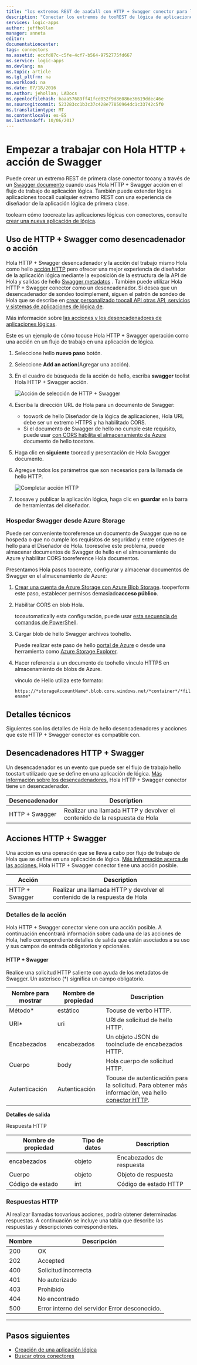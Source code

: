```yaml
---
title: "los extremos REST de aaaCall con HTTP + Swagger conector para las aplicaciones lógicas de Azure | Documentos de Microsoft"
description: "Conectar los extremos de tooREST de lógica de aplicaciones a través de Swagger con Hola HTTP + conector de Swagger"
services: logic-apps
author: jeffhollan
manager: anneta
editor: 
documentationcenter: 
tags: connectors
ms.assetid: eccfd87c-c5fe-4cf7-b564-9752775fd667
ms.service: logic-apps
ms.devlang: na
ms.topic: article
ms.tgt_pltfrm: na
ms.workload: na
ms.date: 07/18/2016
ms.author: jehollan; LADocs
ms.openlocfilehash: baaa57689ff41fcd052f9d86086e36619ddec46e
ms.sourcegitcommit: 523283cc1b3c37c428e77850964dc1c33742c5f0
ms.translationtype: MT
ms.contentlocale: es-ES
ms.lasthandoff: 10/06/2017
---
```

# <a name="get-started-with-hello-http--swagger-action"></a>Empezar a trabajar con Hola HTTP + acción de Swagger

Puede crear un extremo REST de primera clase conector tooany a través de un [Swagger documento](https://swagger.io) cuando usas Hola HTTP + Swagger acción en el flujo de trabajo de aplicación lógica. También puede extender lógica aplicaciones toocall cualquier extremo REST con una experiencia de diseñador de la aplicación lógica de primera clase.

toolearn cómo toocreate las aplicaciones lógicas con conectores, consulte [crear una nueva aplicación de lógica](../logic-apps/logic-apps-create-a-logic-app.md).

## <a name="use-http--swagger-as-a-trigger-or-an-action"></a>Uso de HTTP + Swagger como desencadenador o acción

Hola HTTP + Swagger desencadenador y la acción del trabajo mismo Hola como hello [acción HTTP](connectors-native-http.md) pero ofrecer una mejor experiencia de diseñador de la aplicación lógica mediante la exposición de la estructura de la API de Hola y salidas de hello [Swagger metadatos](https://swagger.io) . También puede utilizar Hola HTTP + Swagger conector como un desencadenador. Si desea que un desencadenador de sondeo tooimplement, siguen el patrón de sondeo de Hola que se describe en [crear personalizado toocall API otras API, servicios y sistemas de aplicaciones de lógica de](../logic-apps/logic-apps-create-api-app.md#polling-triggers).

Más información sobre [las acciones y los desencadenadores de aplicaciones lógicas](connectors-overview.md).

Este es un ejemplo de cómo toouse Hola HTTP + Swagger operación como una acción en un flujo de trabajo en una aplicación de lógica.

1. Seleccione hello **nuevo paso** botón.
2. Seleccione **Add an action**(Agregar una acción).
3. En el cuadro de búsqueda de la acción de hello, escriba **swagger** toolist Hola HTTP + Swagger acción.
   
    ![Acción de selección de HTTP + Swagger](./media/connectors-native-http-swagger/using-action-1.png)
4. Escriba la dirección URL de Hola para un documento de Swagger:
   
   * toowork de hello Diseñador de la lógica de aplicaciones, Hola URL debe ser un extremo HTTPS y ha habilitado CORS.
   * Si el documento de Swagger de hello no cumple este requisito, puede usar [con CORS habilita el almacenamiento de Azure](#hosting-swagger-from-storage) documento de hello toostore.
5. Haga clic en **siguiente** tooread y presentación de Hola Swagger documento.
6. Agregue todos los parámetros que son necesarios para la llamada de hello HTTP.
   
    ![Completar acción HTTP](./media/connectors-native-http-swagger/using-action-2.png)
7. toosave y publicar la aplicación lógica, haga clic en **guardar** en la barra de herramientas del diseñador.

### <a name="host-swagger-from-azure-storage"></a>Hospedar Swagger desde Azure Storage
Puede ser conveniente tooreference un documento de Swagger que no se hospeda o que no cumple los requisitos de seguridad y entre orígenes de hello para el Diseñador de Hola. tooresolve este problema, puede almacenar documentos de Swagger de hello en el almacenamiento de Azure y habilitar CORS tooreference Hola documentos.  

Presentamos Hola pasos toocreate, configurar y almacenar documentos de Swagger en el almacenamiento de Azure:

1. [Crear una cuenta de Azure Storage con Azure Blob Storage](../storage/common/storage-create-storage-account.md). tooperform este paso, establecer permisos demasiado**acceso público**.

2. Habilitar CORS en blob Hola. 

   tooautomatically esta configuración, puede usar [esta secuencia de comandos de PowerShell](https://github.com/logicappsio/EnableCORSAzureBlob/blob/master/EnableCORSAzureBlob.ps1).

3. Cargar blob de hello Swagger archivos toohello. 

   Puede realizar este paso de hello [portal de Azure](https://portal.azure.com) o desde una herramienta como [Azure Storage Explorer](http://storageexplorer.com/).

4. Hacer referencia a un documento de toohello vínculo HTTPS en almacenamiento de blobs de Azure. 

   vínculo de Hello utiliza este formato:

   `https://*storageAccountName*.blob.core.windows.net/*container*/*filename*`

## <a name="technical-details"></a>Detalles técnicos
Siguientes son los detalles de Hola de hello desencadenadores y acciones que este HTTP + Swagger conector es compatible con.

## <a name="http--swagger-triggers"></a>Desencadenadores HTTP + Swagger
Un desencadenador es un evento que puede ser el flujo de trabajo hello toostart utilizado que se define en una aplicación de lógica. [Más información sobre los desencadenadores.](connectors-overview.md) Hola HTTP + Swagger conector tiene un desencadenador.

| Desencadenador | Description |
| --- | --- |
| HTTP + Swagger |Realizar una llamada HTTP y devolver el contenido de la respuesta de Hola |

## <a name="http--swagger-actions"></a>Acciones HTTP + Swagger
Una acción es una operación que se lleva a cabo por flujo de trabajo de Hola que se define en una aplicación de lógica. [Más información acerca de las acciones.](connectors-overview.md) Hola HTTP + Swagger conector tiene una acción posible.

| Acción | Description |
| --- | --- |
| HTTP + Swagger |Realizar una llamada HTTP y devolver el contenido de la respuesta de Hola |

### <a name="action-details"></a>Detalles de la acción
Hola HTTP + Swagger conector viene con una acción posible. A continuación encontrará información sobre cada una de las acciones de Hola, hello correspondiente detalles de salida que están asociados a su uso y sus campos de entrada obligatorios y opcionales.

#### <a name="http--swagger"></a>HTTP + Swagger
Realice una solicitud HTTP saliente con ayuda de los metadatos de Swagger.
Un asterisco (*) significa un campo obligatorio.

| Nombre para mostrar | Nombre de propiedad | Description |
| --- | --- | --- |
| Método* |estático |Toouse de verbo HTTP. |
| URI* |uri |URI de solicitud de hello HTTP. |
| Encabezados |encabezados |Un objeto JSON de tooinclude de encabezados HTTP. |
| Cuerpo |body |Hola cuerpo de solicitud HTTP. |
| Autenticación |Autenticación |Toouse de autenticación para la solicitud. Para obtener más información, vea hello [conector HTTP](connectors-native-http.md#authentication). |

**Detalles de salida**

Respuesta HTTP

| Nombre de propiedad | Tipo de datos | Description |
| --- | --- | --- |
| encabezados |objeto |Encabezados de respuesta |
| Cuerpo |objeto |Objeto de respuesta |
| Código de estado |int |Código de estado HTTP |

### <a name="http-responses"></a>Respuestas HTTP
Al realizar llamadas toovarious acciones, podría obtener determinadas respuestas. A continuación se incluye una tabla que describe las respuestas y descripciones correspondientes.

| Nombre | Descripción |
| --- | --- |
| 200 |OK |
| 202 |Accepted |
| 400 |Solicitud incorrecta |
| 401 |No autorizado |
| 403 |Prohibido |
| 404 |No encontrado |
| 500 |Error interno del servidor Error desconocido. |

- - -
## <a name="next-steps"></a>Pasos siguientes

* [Creación de una aplicación lógica](../logic-apps/logic-apps-create-a-logic-app.md)
* [Buscar otros conectores](apis-list.md)